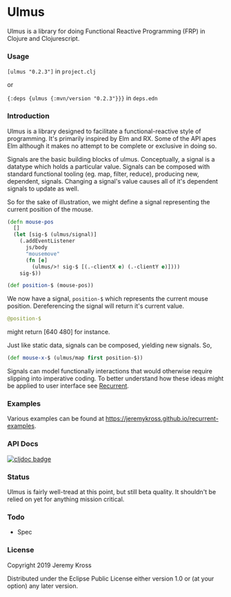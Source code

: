 # Ulmus

Ulmus is a library for doing Functional Reactive Programming (FRP) in Clojure and Clojurescript.

### Usage

`[ulmus "0.2.3"]` in `project.clj`

or

`{:deps {ulmus {:mvn/version "0.2.3"}}}` in `deps.edn`

### Introduction

Ulmus is a library designed to facilitate a functional-reactive style of programming. It's primarily inspired by Elm and RX. Some of the API apes Elm although it makes no attempt to be complete or exclusive in doing so.

Signals are the basic building blocks of ulmus.  Conceptually, a signal is a datatype which holds a particular value.  Signals can be composed with standard functional tooling (eg. map, filter, reduce), producing new, dependent, signals.  Changing a signal's value causes all of it's dependent signals to update as well.

So for the sake of illustration, we might define a signal representing the current position of the mouse.

```clojure
(defn mouse-pos
  []
  (let [sig-$ (ulmus/signal)]
    (.addEventListener
      js/body
      "mousemove"
      (fn [e]
        (ulmus/>! sig-$ [(.-clientX e) (.-clientY e)])))
    sig-$))

(def position-$ (mouse-pos))
```

We now have a signal, `position-$` which represents the current mouse position.  Dereferencing the signal will return it's current value.

```clojure
@position-$
```

might return [640 480] for instance. 

Just like static data, signals can be composed, yielding new signals.  So,

```clojure
(def mouse-x-$ (ulmus/map first position-$))
```

Signals can model functionally interactions that would otherwise require slipping into imperative coding.  To better understand how these ideas might be applied to user interface see [Recurrent](https://github.com/jeremykross/recurrent).

### Examples

Various examples can be found at https://jeremykross.github.io/recurrent-examples.

### API Docs

[![cljdoc badge](https://cljdoc.org/badge/ulmus)](https://cljdoc.org/d/ulmus/ulmus/CURRENT)


### Status

Ulmus is fairly well-tread at this point, but still beta quality.  It shouldn't be relied on yet for anything mission critical.

### Todo

* Spec

### License

Copyright 2019 Jeremy Kross

Distributed under the Eclipse Public License either version 1.0 or (at your option) any later version.
